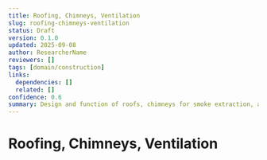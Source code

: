 ```yaml
---
title: Roofing, Chimneys, Ventilation
slug: roofing-chimneys-ventilation
status: Draft
version: 0.1.0
updated: 2025-09-08
author: ResearcherName
reviewers: []
tags: [domain/construction]
links:
  dependencies: []
  related: []
confidence: 0.6
summary: Design and function of roofs, chimneys for smoke extraction, and ventilation for air quality.
---
```


# Roofing, Chimneys, Ventilation

